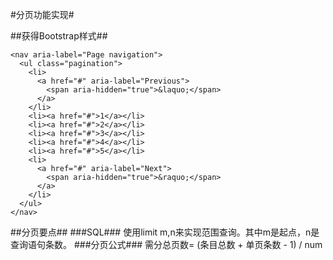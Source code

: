 #分页功能实现#

##获得Bootstrap样式##

	<nav aria-label="Page navigation">
	  <ul class="pagination">
	    <li>
	      <a href="#" aria-label="Previous">
	        <span aria-hidden="true">&laquo;</span>
	      </a>
	    </li>
	    <li><a href="#">1</a></li>
	    <li><a href="#">2</a></li>
	    <li><a href="#">3</a></li>
	    <li><a href="#">4</a></li>
	    <li><a href="#">5</a></li>
	    <li>
	      <a href="#" aria-label="Next">
	        <span aria-hidden="true">&raquo;</span>
	      </a>
	    </li>
	  </ul>
	</nav>		

##分页要点##
###SQL###
使用limit m,n来实现范围查询。其中m是起点，n是查询语句条数。
###分页公式###
需分总页数= (条目总数 + 单页条数 - 1) / num

